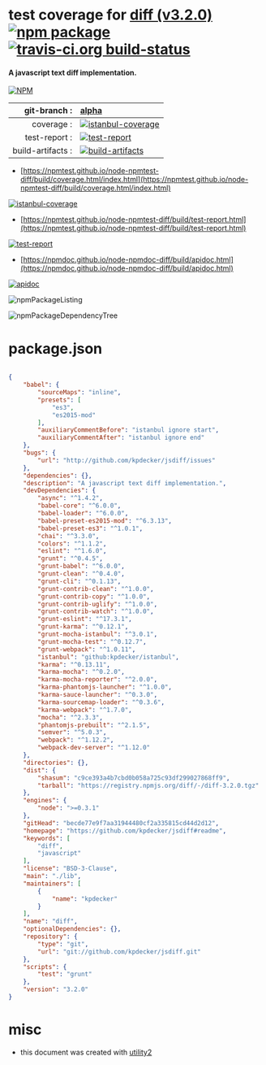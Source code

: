 # test coverage for  [diff (v3.2.0)](https://github.com/kpdecker/jsdiff#readme)  [![npm package](https://img.shields.io/npm/v/npmtest-diff.svg?style=flat-square)](https://www.npmjs.org/package/npmtest-diff) [![travis-ci.org build-status](https://api.travis-ci.org/npmtest/node-npmtest-diff.svg)](https://travis-ci.org/npmtest/node-npmtest-diff)
#### A javascript text diff implementation.

[![NPM](https://nodei.co/npm/diff.png?downloads=true&downloadRank=true&stars=true)](https://www.npmjs.com/package/diff)

| git-branch : | [alpha](https://github.com/npmtest/node-npmtest-diff/tree/alpha)|
|--:|:--|
| coverage : | [![istanbul-coverage](https://npmtest.github.io/node-npmtest-diff/build/coverage.badge.svg)](https://npmtest.github.io/node-npmtest-diff/build/coverage.html/index.html)|
| test-report : | [![test-report](https://npmtest.github.io/node-npmtest-diff/build/test-report.badge.svg)](https://npmtest.github.io/node-npmtest-diff/build/test-report.html)|
| build-artifacts : | [![build-artifacts](https://npmtest.github.io/node-npmtest-diff/glyphicons_144_folder_open.png)](https://github.com/npmtest/node-npmtest-diff/tree/gh-pages/build)|

- [https://npmtest.github.io/node-npmtest-diff/build/coverage.html/index.html](https://npmtest.github.io/node-npmtest-diff/build/coverage.html/index.html)

[![istanbul-coverage](https://npmtest.github.io/node-npmtest-diff/build/screenCapture.buildCi.browser.%252Ftmp%252Fbuild%252Fcoverage.lib.html.png)](https://npmtest.github.io/node-npmtest-diff/build/coverage.html/index.html)

- [https://npmtest.github.io/node-npmtest-diff/build/test-report.html](https://npmtest.github.io/node-npmtest-diff/build/test-report.html)

[![test-report](https://npmtest.github.io/node-npmtest-diff/build/screenCapture.buildCi.browser.%252Ftmp%252Fbuild%252Ftest-report.html.png)](https://npmtest.github.io/node-npmtest-diff/build/test-report.html)

- [https://npmdoc.github.io/node-npmdoc-diff/build/apidoc.html](https://npmdoc.github.io/node-npmdoc-diff/build/apidoc.html)

[![apidoc](https://npmdoc.github.io/node-npmdoc-diff/build/screenCapture.buildCi.browser.%252Ftmp%252Fbuild%252Fapidoc.html.png)](https://npmdoc.github.io/node-npmdoc-diff/build/apidoc.html)

![npmPackageListing](https://npmtest.github.io/node-npmtest-diff/build/screenCapture.npmPackageListing.svg)

![npmPackageDependencyTree](https://npmtest.github.io/node-npmtest-diff/build/screenCapture.npmPackageDependencyTree.svg)



# package.json

```json

{
    "babel": {
        "sourceMaps": "inline",
        "presets": [
            "es3",
            "es2015-mod"
        ],
        "auxiliaryCommentBefore": "istanbul ignore start",
        "auxiliaryCommentAfter": "istanbul ignore end"
    },
    "bugs": {
        "url": "http://github.com/kpdecker/jsdiff/issues"
    },
    "dependencies": {},
    "description": "A javascript text diff implementation.",
    "devDependencies": {
        "async": "^1.4.2",
        "babel-core": "^6.0.0",
        "babel-loader": "^6.0.0",
        "babel-preset-es2015-mod": "^6.3.13",
        "babel-preset-es3": "^1.0.1",
        "chai": "^3.3.0",
        "colors": "^1.1.2",
        "eslint": "^1.6.0",
        "grunt": "^0.4.5",
        "grunt-babel": "^6.0.0",
        "grunt-clean": "^0.4.0",
        "grunt-cli": "^0.1.13",
        "grunt-contrib-clean": "^1.0.0",
        "grunt-contrib-copy": "^1.0.0",
        "grunt-contrib-uglify": "^1.0.0",
        "grunt-contrib-watch": "^1.0.0",
        "grunt-eslint": "^17.3.1",
        "grunt-karma": "^0.12.1",
        "grunt-mocha-istanbul": "^3.0.1",
        "grunt-mocha-test": "^0.12.7",
        "grunt-webpack": "^1.0.11",
        "istanbul": "github:kpdecker/istanbul",
        "karma": "^0.13.11",
        "karma-mocha": "^0.2.0",
        "karma-mocha-reporter": "^2.0.0",
        "karma-phantomjs-launcher": "^1.0.0",
        "karma-sauce-launcher": "^0.3.0",
        "karma-sourcemap-loader": "^0.3.6",
        "karma-webpack": "^1.7.0",
        "mocha": "^2.3.3",
        "phantomjs-prebuilt": "^2.1.5",
        "semver": "^5.0.3",
        "webpack": "^1.12.2",
        "webpack-dev-server": "^1.12.0"
    },
    "directories": {},
    "dist": {
        "shasum": "c9ce393a4b7cbd0b058a725c93df299027868ff9",
        "tarball": "https://registry.npmjs.org/diff/-/diff-3.2.0.tgz"
    },
    "engines": {
        "node": ">=0.3.1"
    },
    "gitHead": "becde77e9f7aa31944480cf2a335815cd44d2d12",
    "homepage": "https://github.com/kpdecker/jsdiff#readme",
    "keywords": [
        "diff",
        "javascript"
    ],
    "license": "BSD-3-Clause",
    "main": "./lib",
    "maintainers": [
        {
            "name": "kpdecker"
        }
    ],
    "name": "diff",
    "optionalDependencies": {},
    "repository": {
        "type": "git",
        "url": "git://github.com/kpdecker/jsdiff.git"
    },
    "scripts": {
        "test": "grunt"
    },
    "version": "3.2.0"
}
```



# misc
- this document was created with [utility2](https://github.com/kaizhu256/node-utility2)
